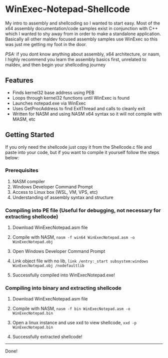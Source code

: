 # WinExec-Notepad-Shellcode

My intro to assembly and shellcoding so I wanted to start easy. Most of the x64 assembly documentation/code samples exist in conjunction with C++ which I wanted to shy away from in order to make a standalone application. Basically all other maldev focused assembly samples use WinExec so this was just me getting my foot in the door. 

*PSA:* if you dont know anything about assembly, x64 architecture, or nasm, I highly recommend you learn the assembly basics first, unrelated to maldev, and then begin your shellcoding journey

## Features

- Finds kernel32 base address using PEB
- Loops through kernel32 functions until WinExec is found
- Launches notepad.exe via WinExec
- Uses GetProcAddress to find ExitThread and calls to cleanly exit
- Written for NASM and using NASM x64 syntax so it will not compile with MASM, etc

## Getting Started

If you only need the shellcode just copy it from the Shellcode.c file and paste into your code, but if you want to compile it yourself follow the steps below:

### Prerequisites

1. NASM compiler
2. Windows Developer Command Prompt
3. Access to Linux box (WSL, VM, VPS, etc)
4. Understanding of assembly syntax and structure

### Compiling into PE file (Useful for debugging, not necessary for extracting shellcode)

1. Download WinExecNotepad.asm file
  
2. Compile with NASM, ```nasm -f win64 WinExecNotepad.asm -o WinExecNotepad.obj```

3. Open Windows Developer Command Prompt
   
4. Link object file with no lib, ```link /entry:_start subsystem:windows WinExecNotepad.obj /nodefaultlib```

5. Successfully compiled into WinExecNotepad.exe!

### Compiling into binary and extracting shellcode

1. Download WinExecNotepad.asm file
  
2. Compile with NASM, ```nasm -f bin WinExecNotepad.asm -o WinExecNotepad.bin```

3. Open a linux instance and use xxd to view shellcode, ```xxd -p WinExecNotepad.bin```

4. Successfully extracted shellcode!


---

Done!
